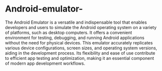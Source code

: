 # Android-emulator-

The Android Emulator is a versatile and indispensable tool that enables developers and 
users to simulate the Android operating system on a variety of platforms, such as desktop computers.
It offers a convenient environment for testing, debugging, and running Android applications without 
the need for physical devices. This emulator accurately replicates various device configurations, 
screen sizes, and operating system versions, aiding in the development process.
Its flexibility and ease of use contribute to efficient app testing and optimization,
making it an essential component of modern app development workflows.
